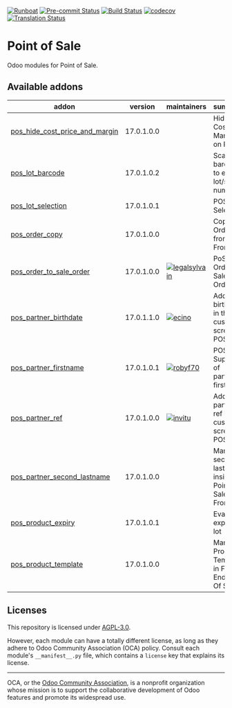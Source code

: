 
[![Runboat](https://img.shields.io/badge/runboat-Try%20me-875A7B.png)](https://runboat.odoo-community.org/builds?repo=OCA/pos&target_branch=17.0)
[![Pre-commit Status](https://github.com/OCA/pos/actions/workflows/pre-commit.yml/badge.svg?branch=17.0)](https://github.com/OCA/pos/actions/workflows/pre-commit.yml?query=branch%3A17.0)
[![Build Status](https://github.com/OCA/pos/actions/workflows/test.yml/badge.svg?branch=17.0)](https://github.com/OCA/pos/actions/workflows/test.yml?query=branch%3A17.0)
[![codecov](https://codecov.io/gh/OCA/pos/branch/17.0/graph/badge.svg)](https://codecov.io/gh/OCA/pos)
[![Translation Status](https://translation.odoo-community.org/widgets/pos-17-0/-/svg-badge.svg)](https://translation.odoo-community.org/engage/pos-17-0/?utm_source=widget)

<!-- /!\ do not modify above this line -->

# Point of Sale

Odoo modules for Point of Sale.

<!-- /!\ do not modify below this line -->

<!-- prettier-ignore-start -->

[//]: # (addons)

Available addons
----------------
addon | version | maintainers | summary
--- | --- | --- | ---
[pos_hide_cost_price_and_margin](pos_hide_cost_price_and_margin/) | 17.0.1.0.0 |  | Hide Cost and Margin on PoS
[pos_lot_barcode](pos_lot_barcode/) | 17.0.1.0.2 |  | Scan barcode to enter lot/serial numbers
[pos_lot_selection](pos_lot_selection/) | 17.0.1.0.1 |  | POS Lot Selection
[pos_order_copy](pos_order_copy/) | 17.0.1.0.0 |  | Copy Orders from PoS Frontend
[pos_order_to_sale_order](pos_order_to_sale_order/) | 17.0.1.0.0 | [![legalsylvain](https://github.com/legalsylvain.png?size=30px)](https://github.com/legalsylvain) | PoS Order To Sale Order
[pos_partner_birthdate](pos_partner_birthdate/) | 17.0.1.1.0 | [![ecino](https://github.com/ecino.png?size=30px)](https://github.com/ecino) | Adds the birthdate in the customer screen of POS
[pos_partner_firstname](pos_partner_firstname/) | 17.0.1.0.1 | [![robyf70](https://github.com/robyf70.png?size=30px)](https://github.com/robyf70) | POS Support of partner firstname
[pos_partner_ref](pos_partner_ref/) | 17.0.1.0.0 | [![invitu](https://github.com/invitu.png?size=30px)](https://github.com/invitu) | Adds the partner ref in the customer screen of POS
[pos_partner_second_lastname](pos_partner_second_lastname/) | 17.0.1.0.0 |  | Manage second last name inside Point Of Sale Frontend
[pos_product_expiry](pos_product_expiry/) | 17.0.1.0.1 |  | Evaluate expiry of lot
[pos_product_template](pos_product_template/) | 17.0.1.0.0 |  | Manage Product Template in Front End Point Of Sale

[//]: # (end addons)

<!-- prettier-ignore-end -->

## Licenses

This repository is licensed under [AGPL-3.0](LICENSE).

However, each module can have a totally different license, as long as they adhere to Odoo Community Association (OCA)
policy. Consult each module's `__manifest__.py` file, which contains a `license` key
that explains its license.

----
OCA, or the [Odoo Community Association](http://odoo-community.org/), is a nonprofit
organization whose mission is to support the collaborative development of Odoo features
and promote its widespread use.
